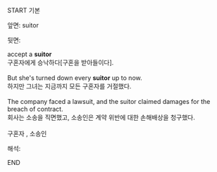 START
기본

앞면:
suitor


뒷면:
<div>accept a <strong>suitor</strong> <br></div><div><div><div>구혼자에게 승낙하다[구혼을 받아들이다].</div></div></div><div><br></div><div><div>But she's turned down every <strong>suitor</strong> up to now. </div><div><div>하지만 그녀는 지금까지 모든 구혼자를 거절했다.</div></div></div><div><br></div><div>The company faced a lawsuit, and the suitor claimed damages for the breach of contract.<br></div><div>회사는 소송을 직면했고, 소송인은 계약 위반에 대한 손해배상을 청구했다.<br></div><div><br></div><div>구혼자 , 소송인</div>


해석:

END